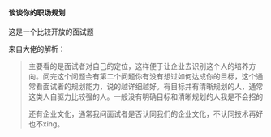 #### 谈谈你的职场规划

这是一个比较开放的面试题

来自大佬的解析：

>  主要看的是面试者对自己的定位，这样便于让企业去识别这个人的培养方向。问完这个问题会有第二个问题你有没有想过如何达成你的目标，这个通常看面试者的规划能力，说的越详细越好。有目标并有清晰规划的人，通常这类人自驱力比较强的人。一般没有明确目标和清晰规划的人我是不会招的
>
> 还有企业文化，通常我问面试者是否认同我们的企业文化，不认同技术再好也不xing。

